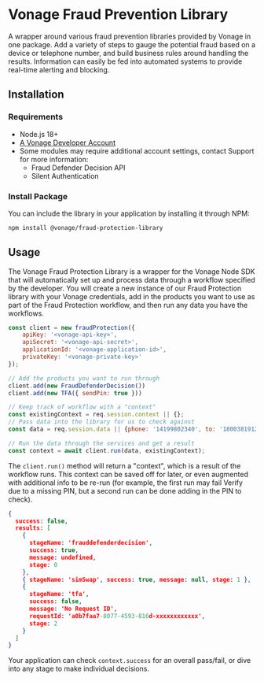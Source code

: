 # Vonage Fraud Prevention Library

A wrapper around various fraud prevention libraries provided by Vonage in one
package. Add a variety of steps to gauge the potential fraud based on a device
or telephone number, and build business rules around handling the results.
Information can easily be fed into automated systems to provide real-time
alerting and blocking.

## Installation

### Requirements

* Node.js 18+
* [A Vonage Developer Account](https://ui.idp.vonage.com/ui/auth/registration)
* Some modules may require additional account settings, contact Support for more information:
    * Fraud Defender Decision API
    * Silent Authentication

### Install Package

You can include the library in your application by installing it through NPM:

```bash
npm install @vonage/fraud-protection-library
```

## Usage

The Vonage Fraud Protection Library is a wrapper for the Vonage Node SDK that
will automatically set up and process data through a workflow specified by the
developer. You will create a new instance of our Fraud Protection library with
your Vonage credentials, add in the products you want to use as part of the
Fraud Protection workflow, and then run any data you have the workflows.

```js
const client = new fraudProtection({
    apiKey: '<vonage-api-key>',
    apiSecret: '<vonage-api-secret>',
    applicationId: '<vonage-application-id>',
    privateKey: '<vonage-private-key>'
});

// Add the products you want to run through
client.add(new FraudDefenderDecision())
client.add(new TFA({ sendPin: true }))

// Keep track of workflow with a "context"
const existingContext = req.session.context || {};
// Pass data into the library for us to check against
const data = req.session.data || {phone: '14199802340', to: '18003819125'};

// Run the data through the services and get a result
const context = await client.run(data, existingContext);
```

The `client.run()` method will return a "context", which is a result of the
workflow runs. This context can be saved off for later, or even augmented with
additional info to be re-run (for example, the first run may fail Verify due
to a missing PIN, but a second run can be done adding in the PIN to check).

```json
{
  success: false,
  results: [
    {
      stageName: 'frauddefenderdecision',
      success: true,
      message: undefined,
      stage: 0
    },
    { stageName: 'simSwap', success: true, message: null, stage: 1 },
    {
      stageName: 'tfa',
      success: false,
      message: 'No Request ID',
      requestId: 'a0b7faa7-8077-4593-816d-xxxxxxxxxxxx',
      stage: 2
    }
  ]
}
```

Your application can check `context.success` for an overall pass/fail, or dive
into any stage to make individual decisions.
